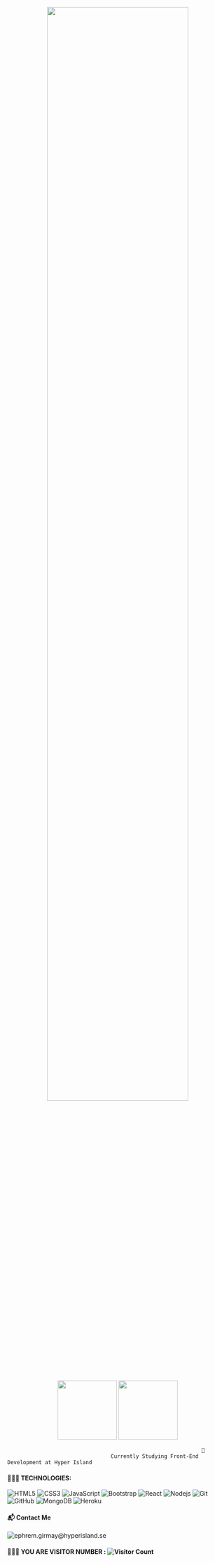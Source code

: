 <p align="center" height= "160"><a href="https://anuraghazra.github.io"><img width="80%" src="https://i.ibb.co/6RmTHb3/Ephrem-Girmay-7.png" /></a></p>


                            
                                          
                                          


<p align= "center">
  <img height= "135" src="https://github-readme-stats.vercel.app/api?username=Ephrem-Girmay&theme=react&show_icons=true&include_all_commits=true" />
  <img height= "135" src="https://github-readme-stats.vercel.app/api/top-langs/?username=Ephrem-Girmay&theme=react&layout=compact" />
</p>


                                                                  🌱 
                                     Currently Studying Front-End Development at Hyper Island


 #### 👨🏻‍💻 TECHNOLOGIES:
![HTML5](https://img.shields.io/badge/-HTML5-E34F26?style=flatsquare&logo=html5&logoColor=white)
![CSS3](https://img.shields.io/badge/-CSS3-1572B6?style=flat-square&logo=css3)
![JavaScript](https://img.shields.io/badge/-JavaScript-black?style=flat-square&logo=javascript)
![Bootstrap](https://img.shields.io/badge/-Bootstrap-563D7C?style=flat-square&logo=bootstrap)
![React](https://img.shields.io/badge/-React-black?style=flat-square&logo=react)
![Nodejs](https://img.shields.io/badge/-Nodejs-black?style=flat-square&logo=Node.js)
![Git](https://img.shields.io/badge/-Git-black?style=flat-square&logo=git)
![GitHub](https://img.shields.io/badge/-GitHub-181717?style=flat-square&logo=github)
![MongoDB](https://img.shields.io/badge/-MongoDB-black?style=flat-square&logo=mongodb)
![Heroku](https://img.shields.io/badge/-Heroku-430098?style=flat-square&logo=heroku)






#### 📬 Contact Me

![ephrem.girmay@hyperisland.se](https://camo.githubusercontent.com/e193e945e9948eed8601edbff4d29d5eea19503b6504171db26c3161a361c9e4/68747470733a2f2f696d672e736869656c64732e696f2f62616467652f2d476d61696c2d6331343433383f7374796c653d666c61742d737175617265266c6f676f3d476d61696c266c6f676f436f6c6f723d7768697465266c696e6b3d6d61696c746f3a6b6172616e2e6d616e6e40687970657269736c616e642e7365)

   #### 👨🏻‍💻 YOU ARE VISITOR NUMBER : ![Visitor Count](https://profile-counter.glitch.me/Ephrem-Girmay/count.svg)


